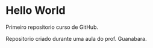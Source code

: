 # Hello World
 Primeiro repositorio curso de GitHub.

 Repositorio criado durante uma aula do prof. Guanabara.
